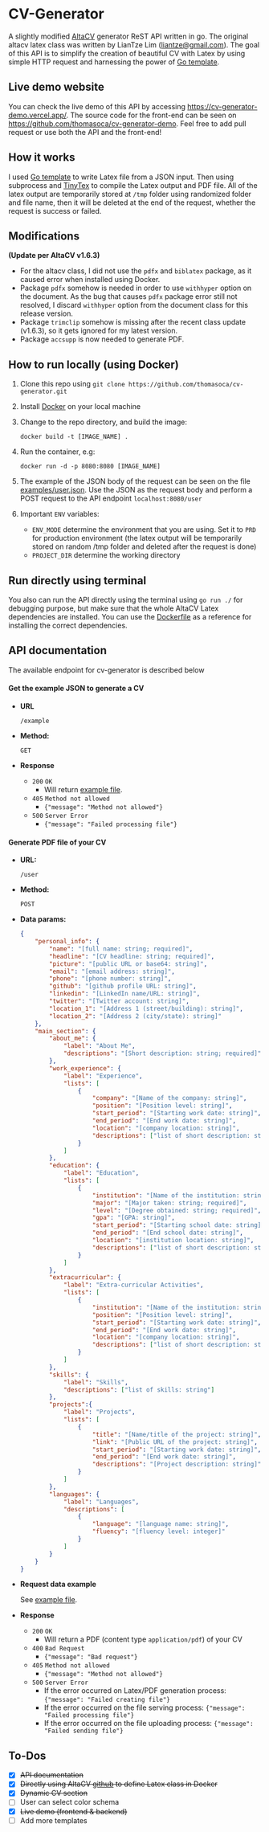 # CV-Generator
A slightly modified [AltaCV](https://github.com/liantze/AltaCV) generator ReST API written in go. The original altacv latex class was written by LianTze Lim (liantze@gmail.com). The goal of this API is to simplify the creation of beautiful CV with Latex by using simple HTTP request and harnessing the power of [Go template](https://golang.org/pkg/text/template/).

## Live demo website
You can check the live demo of this API by accessing https://cv-generator-demo.vercel.app/. The source code for the front-end can be seen on https://github.com/thomasoca/cv-generator-demo. Feel free to add pull request or use both the API and the front-end!

## How it works
I used [Go template](https://golang.org/pkg/text/template/) to write Latex file from a JSON input. Then using subprocess and [TinyTex](https://yihui.org/tinytex/) to compile the Latex output and PDF file. All of the latex output are temporarily stored at `/tmp` folder using randomized folder and file name, then it will be deleted at the end of the request, whether the request is success or failed.

## Modifications

**(Update per AltaCV v1.6.3)**
- For the altacv class, I did not use the `pdfx` and `biblatex` package, as it caused error when installed using Docker.
- Package `pdfx` somehow is needed in order to use `withhyper` option on the document. As the bug that causes `pdfx` package error still not resolved, I discard `withhyper` option from the document class for this release version.
- Package `trimclip` somehow is missing after the recent class update (v1.6.3), so it gets ignored for my latest version.
- Package `accsupp` is now needed to generate PDF.

## How to run locally (using Docker)
1. Clone this repo using `git clone https://github.com/thomasoca/cv-generator.git`
2. Install [Docker](https://docs.docker.com/get-docker/) on your local machine
3. Change to the repo directory, and build the image:

    ```
    docker build -t [IMAGE_NAME] .
    ```
4. Run the container, e.g:

    ```
    docker run -d -p 8080:8080 [IMAGE_NAME]
    ```
5. The example of the JSON body of the request can be seen on the file [examples/user.json](/examples/user.json). Use the JSON as the request body and perform a POST request to the API endpoint `localhost:8080/user`
6. Important `ENV` variables:
    - `ENV_MODE` determine the environment that you are using. Set it to `PRD` for production environment (the latex output will be temporarily stored on random /tmp folder and deleted after the request is done)
    - `PROJECT_DIR` determine the working directory

## Run directly using terminal
You also can run the API directly using the terminal using `go run ./` for debugging purpose, but make sure that the whole AltaCV Latex dependencies are installed. You can use the [Dockerfile](./Dockerfile) as a reference for installing the correct dependencies.

## API documentation
The available endpoint for cv-generator is described below
#### Get the example JSON to generate a CV
* **URL**
    
    `/example`
* **Method:**
    
    `GET`

* **Response**
    * `200` `OK` 
        * Will return [example file](examples/user.json).
    * `405` `Method not allowed`
        * `{"message": "Method not allowed"}`
    * `500` `Server Error` 
        * `{"message": "Failed processing file"}`
#### Generate PDF file of your CV
* **URL:**

    `/user`
* **Method:**

    `POST`
* **Data params:**

    ```json
    {
        "personal_info": {
            "name": "[full name: string; required]",
            "headline": "[CV headline: string; required]",
            "picture": "[public URL or base64: string]",
            "email": "[email address: string]",
            "phone": "[phone number: string]",
            "github": "[github profile URL: string]",
            "linkedin": "[LinkedIn name/URL: string]",
            "twitter": "[Twitter account: string]",
            "location_1": "[Address 1 (street/building): string]",
            "location_2": "[Address 2 (city/state): string]"
        },
        "main_section": {
            "about_me": {
                "label": "About Me",
                "descriptions": "[Short description: string; required]"
            },
            "work_experience": {
                "label": "Experience",
                "lists": [
                    {
                        "company": "[Name of the company: string]",
                        "position": "[Position level: string]",
                        "start_period": "[Starting work date: string]",
                        "end_period": "[End work date: string]",
                        "location": "[company location: string]",
                        "descriptions": ["list of short description: string"]
                    }
                ]
            },
            "education": {
                "label": "Education",
                "lists": [
                    {
                        "institution": "[Name of the institution: string; required]",
                        "major": "[Major taken: string; required]",
                        "level": "[Degree obtained: string; required]",
                        "gpa": "[GPA: string]",
                        "start_period": "[Starting school date: string]",
                        "end_period": "[End school date: string]",
                        "location": "[institution location: string]",
                        "descriptions": ["list of short description: string"]
                    }
                ]
            },
            "extracurricular": {
                "label": "Extra-curricular Activities",
                "lists": [
                    {
                        "institution": "[Name of the institution: string]",
                        "position": "[Position level: string]",
                        "start_period": "[Starting work date: string]",
                        "end_period": "[End work date: string]",
                        "location": "[company location: string]",
                        "descriptions": ["list of short description: string"]
                    }
                ]
            },
            "skills": {
                "label": "Skills",
                "descriptions": ["list of skills: string"]
            },
            "projects":{
                "label": "Projects",
                "lists": [
                    {
                        "title": "[Name/title of the project: string]",
                        "link": "[Public URL of the project: string]",
                        "start_period": "[Starting work date: string]",
                        "end_period": "[End work date: string]",
                        "descriptions": "[Project description: string]"
                    }
                ]
            },
            "languages": {
                "label": "Languages",
                "descriptions": [
                    {
                        "language": "[language name: string]",
                        "fluency": "[fluency level: integer]"
                    }
                ]
            }
        }
    }
    ```

* **Request data example**

    See [example file](examples/user.json).

* **Response**
    * `200` `OK` 
        * Will return a PDF (content type `application/pdf`) of your CV
    * `400` `Bad Request`
        * `{"message": "Bad request"}`
    * `405` `Method not allowed`
        * `{"message": "Method not allowed"}`
    * `500` `Server Error` 
        * If the error occurred on Latex/PDF generation process: `{"message": "Failed creating file"}` 
        * If the error occurred on the file serving process: `{"message": "Failed processing file"}`
        * If the error occurred on the file uploading process: `{"message": "Failed sending file"}`

## To-Dos

- [x] ~~API documentation~~
- [x] ~~Directly using AltaCV [github](https://github.com/liantze/AltaCV) to define Latex class in Docker~~
- [x] ~~Dynamic CV section~~
- [ ] User can select color schema
- [x] ~~Live demo (frontend & backend)~~
- [ ] Add more templates
